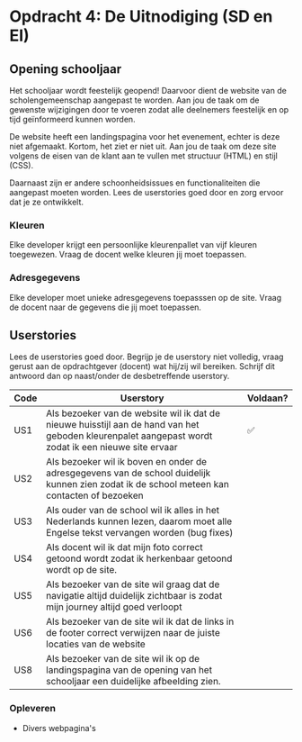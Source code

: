 # Opdracht 4: De Uitnodiging (SD en EI)

## Opening schooljaar

Het schooljaar wordt feestelijk geopend! Daarvoor dient de website van de scholengemeenschap aangepast te worden. Aan jou de taak om de gewenste wijzigingen door te voeren zodat alle deelnemers feestelijk en op tijd geïnformeerd kunnen worden.

De website heeft een landingspagina voor het evenement, echter is deze niet afgemaakt. Kortom, het ziet er niet uit. Aan jou de taak om deze site volgens de eisen van de klant aan te vullen met structuur (HTML) en stijl (CSS).

Daarnaast zijn er andere schoonheidsissues en functionaliteiten die aangepast moeten worden. Lees de userstories goed door en zorg ervoor dat je ze ontwikkelt.

### Kleuren

Elke developer krijgt een persoonlijke kleurenpallet van vijf kleuren toegewezen. Vraag de docent welke kleuren jij moet toepassen.

### Adresgegevens

Elke developer moet unieke adresgegevens toepasssen op de site. Vraag de docent naar de gegevens die jij moet toepassen.

## Userstories

Lees de userstories goed door. Begrijp je de userstory niet volledig, vraag gerust aan de opdrachtgever (docent) wat hij/zij wil bereiken. Schrijf dit antwoord dan op naast/onder de desbetreffende userstory.

| Code | Userstory                                                                                                                                           | Voldaan? |
| ---- | --------------------------------------------------------------------------------------------------------------------------------------------------- | -------- |
| US1  | Als bezoeker van de website wil ik dat de nieuwe huisstijl aan de hand van het geboden kleurenpalet aangepast wordt zodat ik een nieuwe site ervaar |  ✅      |
| US2  | Als bezoeker wil ik boven en onder de adresgegevens van de school duidelijk kunnen zien zodat ik de school meteen kan contacten of bezoeken         |          |
| US3  | Als ouder van de school wil ik alles in het Nederlands kunnen lezen, daarom moet alle Engelse tekst vervangen worden (bug fixes)                    |          |
| US4  | Als docent wil ik dat mijn foto correct getoond wordt zodat ik herkenbaar getoond wordt op de site.                                                 |          |
| US5  | Als bezoeker van de site wil graag dat de navigatie altijd duidelijk zichtbaar is zodat mijn journey altijd goed verloopt                           |          |
| US6  | Als bezoeker van de site wil ik dat de links in de footer correct verwijzen naar de juiste locaties van de website                                  |          |
| US8  | Als bezoeker van de site wil ik op de landingspagina van de opening van het schooljaar een duidelijke afbeelding zien.                              |          |

### Opleveren

- Divers webpagina's
